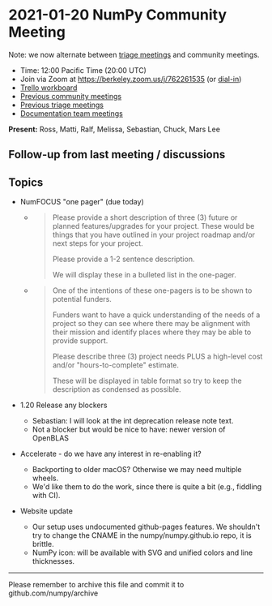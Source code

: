 # 2021-01-20 NumPy Community Meeting

Note: we now alternate between [triage meetings](https://hackmd.io/68i_JvOYQfy9ERiHgXMPvg) and community meetings.

- Time: 12:00 Pacific Time (20:00 UTC)
- Join via Zoom at https://berkeley.zoom.us/j/762261535 (or [dial-in](https://berkeley.zoom.us/u/aC3ENhycM))
- [Trello workboard](https://trello.com/b/Azg4fYZH/numpy-at-bids)
- [Previous community meetings](https://github.com/numpy/archive/tree/master/status_meetings)
- [Previous triage meetings](https://github.com/numpy/archive/tree/master/triage_meetings)
- [Documentation team meetings](https://hackmd.io/oB_boakvRqKR-_2jRV-Qjg)

**Present:** Ross, Matti, Ralf, Melissa, Sebastian, Chuck, Mars Lee



## Follow-up from last meeting / discussions




## Topics

- NumFOCUS "one pager" (due today)
  - > Please provide a short description of three (3) future or planned features/upgrades for your project.  These would be things that you have outlined in your project roadmap and/or next steps for your project.
    > 
    > Please provide a 1-2 sentence description.
    > 
    > We will display these in a bulleted list in the one-pager.
    > 

  - > One of the intentions of these one-pagers is to be shown to potential funders.
    > 
    > Funders want to have a quick understanding of the needs of a project so they can see where there may be alignment with their mission and identify places where they may be able to provide support.
    > 
    > Please describe three (3) project needs PLUS a high-level cost and/or "hours-to-complete" estimate.
    > 
    > These will be displayed in table format so try to keep the description as condensed as possible.
    > 


* 1.20 Release any blockers
  * Sebastian: I will look at the int deprecation release note text.
  * Not a blocker but would be nice to have: newer version of OpenBLAS

* Accelerate - do we have any interest in re-enabling it?
    * Backporting to older macOS? Otherwise we may need multiple wheels.
    * We'd like them to do the work, since there is quite a bit (e.g., fiddling with CI).

* Website update
  * Our setup uses undocumented github-pages features. We shouldn't try to change the CNAME in the numpy/numpy.github.io repo, it is brittle.
  * NumPy icon: will be available with SVG and unified colors and line thicknesses.





---

Please remember to archive this file and commit it to github.com/numpy/archive

